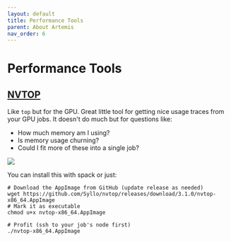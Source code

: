 ```yaml
---
layout: default
title: Performance Tools
parent: About Artemis
nav_order: 6
---
```


# Performance Tools
## [NVTOP](https://github.com/Syllo/nvtop)
Like `top` but for the GPU. Great little tool for getting nice usage traces from your GPU jobs. It doesn't do much but for questions like:
- How much memory am I using?
- Is memory usage churning?
- Could I fit more of these into a single job?

![](https://github.com/Syllo/nvtop/blob/master/screenshot/NVTOP_ex1.png?raw=true)

You can install this with spack or just:
```shell
# Download the AppImage from GitHub (update release as needed)
wget https://github.com/Syllo/nvtop/releases/download/3.1.0/nvtop-x86_64.AppImage
# Mark it as executable
chmod u+x nvtop-x86_64.AppImage

# Profit (ssh to your job's node first)
./nvtop-x86_64.AppImage
```
